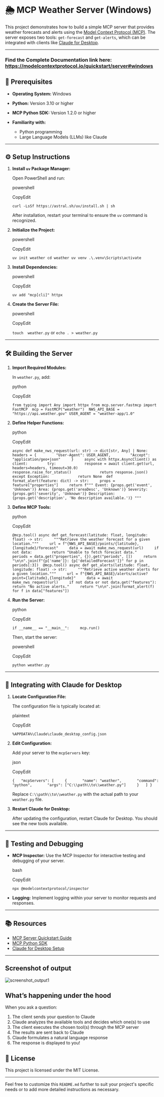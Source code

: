 # 🌦️ MCP Weather Server (Windows)

This project demonstrates how to build a simple MCP server that provides weather forecasts and alerts using the [Model Context Protocol (MCP)](https://modelcontextprotocol.io/). The server exposes two tools: `get-forecast` and `get-alerts`, which can be integrated with clients like [Claude for Desktop](https://modelcontextprotocol.io/quickstart/user).

---

### Find the Complete Documentation link here: https://modelcontextprotocol.io/quickstart/server#windows

## 🧰 Prerequisites

- **Operating System:** Windows
- **Python:** Version 3.10 or higher
- **MCP Python SDK:** Version 1.2.0 or higher
- **Familiarity with:**

  - Python programming
  - Large Language Models (LLMs) like Claude

---

## ⚙️ Setup Instructions

1.  **Install `uv` Package Manager:**

    Open PowerShell and run:

    powershell

    CopyEdit

    `curl -LsSf https://astral.sh/uv/install.sh | sh`

    After installation, restart your terminal to ensure the `uv` command is recognized.

2.  **Initialize the Project:**

    powershell

    CopyEdit

    `uv init weather cd weather uv venv .\.venv\Scripts\activate`

3.  **Install Dependencies:**

    powershell

    CopyEdit

    `uv add "mcp[cli]" httpx`

4.  **Create the Server File:**

    powershell

    CopyEdit

    `touch  weather.py` or `echo . > weather.py`

---

## 🛠️ Building the Server

1.  **Import Required Modules:**

    In `weather.py`, add:

    python

    CopyEdit

    `from typing import Any import httpx from mcp.server.fastmcp import FastMCP  mcp = FastMCP("weather")  NWS_API_BASE = "https://api.weather.gov" USER_AGENT = "weather-app/1.0"`

2.  **Define Helper Functions:**

    python

    CopyEdit

    `async def make_nws_request(url: str) -> dict[str, Any] | None:     headers = {         "User-Agent": USER_AGENT,         "Accept": "application/geo+json"     }     async with httpx.AsyncClient() as client:         try:             response = await client.get(url, headers=headers, timeout=30.0)             response.raise_for_status()             return response.json()         except Exception:             return None  def format_alert(feature: dict) -> str:     props = feature["properties"]     return f""" Event: {props.get('event', 'Unknown')} Area: {props.get('areaDesc', 'Unknown')} Severity: {props.get('severity', 'Unknown')} Description: {props.get('description', 'No description available.')} """`

3.  **Define MCP Tools:**

    python

    CopyEdit

    `@mcp.tool() async def get_forecast(latitude: float, longitude: float) -> str:     """Retrieve the weather forecast for a given location."""     url = f"{NWS_API_BASE}/points/{latitude},{longitude}/forecast"     data = await make_nws_request(url)     if not data:         return "Unable to fetch forecast data."     periods = data.get("properties", {}).get("periods", [])     return "\n\n".join(f"{p['name']}: {p['detailedForecast']}" for p in periods[:3])  @mcp.tool() async def get_alerts(latitude: float, longitude: float) -> str:     """Retrieve active weather alerts for a given location."""     url = f"{NWS_API_BASE}/alerts/active?point={latitude},{longitude}"     data = await make_nws_request(url)     if not data or not data.get("features"):         return "No active alerts."     return "\n\n".join(format_alert(f) for f in data["features"])`

4.  **Run the Server:**

    python

    CopyEdit

    `if __name__ == "__main__":     mcp.run()`

    Then, start the server:

    powershell

    CopyEdit

    `python weather.py`

---

## 🧩 Integrating with Claude for Desktop

1.  **Locate Configuration File:**

    The configuration file is typically located at:

    plaintext

    CopyEdit

    `%APPDATA%\Claude\claude_desktop_config.json`

2.  **Edit Configuration:**

    Add your server to the `mcpServers` key:

    json

    CopyEdit

    `{   "mcpServers": [     {       "name": "weather",       "command": "python",       "args": ["C:\\path\\to\\weather.py"]     }   ] }`

    Replace `C:\\path\\to\\weather.py` with the actual path to your `weather.py` file.

3.  **Restart Claude for Desktop:**

    After updating the configuration, restart Claude for Desktop. You should see the new tools available.

---

## 🧪 Testing and Debugging

- **MCP Inspector:** Use the MCP Inspector for interactive testing and debugging of your server.

  bash

  CopyEdit

  `npx @modelcontextprotocol/inspector`

- **Logging:** Implement logging within your server to monitor requests and responses.

---

## 📚 Resources

- [MCP Server Quickstart Guide](https://modelcontextprotocol.io/quickstart/server#windows)
- [MCP Python SDK](https://github.com/modelcontextprotocol/python-sdk)
- [Claude for Desktop Setup](https://modelcontextprotocol.io/quickstart/user)

---

## Screenshot of output

![screenshot_output1](assets/screenshot1.png)

## What’s happening under the hood

When you ask a question:

1.  The client sends your question to Claude
2.  Claude analyzes the available tools and decides which one(s) to use
3.  The client executes the chosen tool(s) through the MCP server
4.  The results are sent back to Claude
5.  Claude formulates a natural language response
6.  The response is displayed to you!

## 📝 License

This project is licensed under the MIT License.

---

Feel free to customize this `README.md` further to suit your project's specific needs or to add more detailed instructions as necessary.
